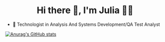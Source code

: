 <h1 align='center'> Hi there 👋, I'm Julia 👩‍💻 </h1>


- 🔭 Technologist in Analysis And Systems Development/QA Test Analyst

[![Anurag's GitHub stats](https://github-readme-stats.vercel.app/api?username=JuliaTiisel)](https://github.com/anuraghazra/github-readme-stats)

